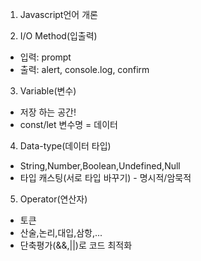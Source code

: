 1. Javascript언어 개론

2. I/O Method(입출력)

- 입력: prompt
- 출력: alert, console.log, confirm

3. Variable(변수)

- 저장 하는 공간!
- const/let 변수명 = 데이터

4. Data-type(데이터 타입)

- String,Number,Boolean,Undefined,Null
- 타입 캐스팅(서로 타입 바꾸기) - 명시적/암묵적

5. Operator(연산자)

- 토큰
- 산술,논리,대입,삼항,...
- 단축평가(&&,||)로 코드 최적화
